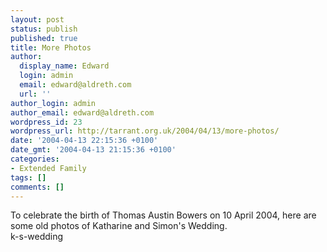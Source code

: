 ```yaml
---
layout: post
status: publish
published: true
title: More Photos
author:
  display_name: Edward
  login: admin
  email: edward@aldreth.com
  url: ''
author_login: admin
author_email: edward@aldreth.com
wordpress_id: 23
wordpress_url: http://tarrant.org.uk/2004/04/13/more-photos/
date: '2004-04-13 22:15:36 +0100'
date_gmt: '2004-04-13 21:15:36 +0100'
categories:
- Extended Family
tags: []
comments: []
---
```


To celebrate the birth of Thomas Austin Bowers on 10 April 2004, here
are some old photos of Katharine and Simon\'s Wedding.  
 <wpg2>k-s-wedding</wpg2>

